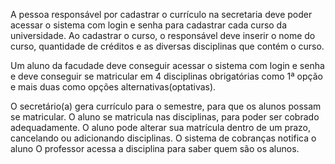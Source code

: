 A pessoa responsável por cadastrar o currículo na secretaria deve poder acessar o sistema
com login e senha para cadastrar cada curso da universidade. 
Ao cadastrar o curso, o responsável deve inserir o nome do curso, quantidade de créditos e as 
diversas disciplinas que contém o curso.

Um aluno da facudade deve conseguir acessar o sistema com login e senha e deve conseguir se matricular em 4 disciplinas obrigatórias como 1ª opção e mais duas como opções alternativas(optativas).

O secretário(a) gera currículo para o semestre, para que os alunos possam se matricular.
O aluno se matricula nas disciplinas, para poder ser cobrado adequadamente.
O aluno pode alterar sua matrícula dentro de um prazo, cancelando ou adicionando disciplinas.
O sistema de cobranças notifica o aluno
O professor acessa a disciplina para saber quem são os alunos.
